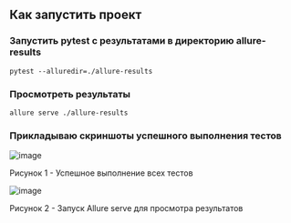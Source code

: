 ## Как запустить проект
### Запустить pytest с результатами в директорию allure-results
```
pytest --alluredir=./allure-results
```
### Просмотреть результаты
```
allure serve ./allure-results
```

### Прикладываю скриншоты успешного выполнения тестов

![image](https://github.com/zizzs3228/INT-12/assets/73750173/e34e8050-c408-4a91-b6ab-d3ddec749e52)

Рисунок 1 - Успешное выполнение всех тестов

![image](https://github.com/zizzs3228/INT-12/assets/73750173/131a43e9-fb67-462e-8eaf-e1429b840f38)

Рисунок 2 - Запуск Allure serve для просмотра результатов
